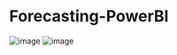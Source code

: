 # Forecasting-PowerBI
![image](https://github.com/Aanchal367/Forecasting-PowerBI/assets/84656965/e09857a0-2039-4168-a521-070a278aaebe)
![image](https://github.com/Aanchal367/Forecasting-PowerBI/assets/84656965/417601cf-7511-4e61-a46f-c1501a32c7b9)


